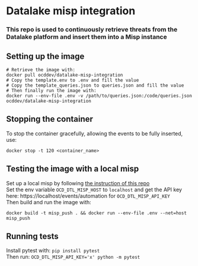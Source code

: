 # Datalake misp integration

### This repo is used to continuously retrieve threats from the Datalake platform and insert them into a Misp instance 

## Setting up the image
```shell
# Retrieve the image with:
docker pull ocddev/datalake-misp-integration
# Copy the template.env to .env and fill the value
# Copy the template_queries.json to queries.json and fill the value
# Then finally run the image with:
docker run --env-file .env -v /path/to/queries.json:/code/queries.json ocddev/datalake-misp-integration
```

## Stopping the container

To stop the container gracefully, allowing the events to be fully inserted, use:
```shell
docker stop -t 120 <container_name>
```

## Testing the image with a local misp

Set up a local misp by following [the instruction of this repo](https://github.com/MISP/misp-docker#building-your-image)  
Set the env variable `OCD_DTL_MISP_HOST` to `localhost` and get the API key here: https://localhost/events/automation for `OCD_DTL_MISP_API_KEY`  
Then build and run the image with:
```shell
docker build -t misp_push . && docker run --env-file .env --net=host misp_push
```

## Running tests
Install pytest with: `pip install pytest`  
Then run: `OCD_DTL_MISP_API_KEY='x' python -m pytest`